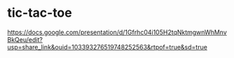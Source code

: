 # tic-tac-toe

https://docs.google.com/presentation/d/1Gfrhc04i105H2tqNktmgwnWhMnvBkQeu/edit?usp=share_link&ouid=103393276519748252563&rtpof=true&sd=true
